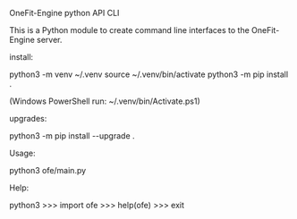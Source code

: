 OneFit-Engine python API CLI

This is a Python module to create command line interfaces to the OneFit-Engine server.

install:

python3 -m venv ~/.venv
source ~/.venv/bin/activate
python3 -m pip install .

(Windows PowerShell run: ~/.venv/bin/Activate.ps1)

upgrades:

python3 -m pip install --upgrade .

Usage:

python3 ofe/main.py

Help:

python3
\>\>\> import ofe
\>\>\> help(ofe)
\>\>\> exit
